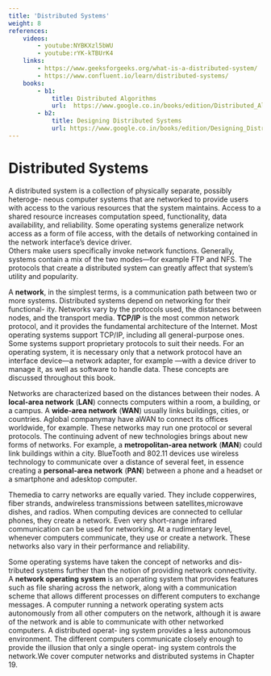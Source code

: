 ```yaml
---
title: 'Distributed Systems'
weight: 8
references:
    videos:
        - youtube:NYBKXzl5bWU
        - youtube:rYK-kTBUrK4
    links:
        - https://www.geeksforgeeks.org/what-is-a-distributed-system/
        - https://www.confluent.io/learn/distributed-systems/
    books:
        - b1:
            title: Distributed Algorithms 
            url:  https://www.google.co.in/books/edition/Distributed_Algorithms/QqNWAgAAQBAJ?hl=en&gbpv=0
        - b2:
            title: Designing Distributed Systems
            url: https://www.google.co.in/books/edition/Designing_Distributed_Systems/5hJNDwAAQBAJ?hl=en&gbpv=0
---
```


# Distributed Systems

A distributed system is a collection of physically separate, possibly heteroge- neous computer systems that are networked to provide users with access to the various resources that the system maintains. Access to a shared resource increases computation speed, functionality, data availability, and reliability. Some operating systems generalize network access as a form of file access, with the details of networking contained in the network interface’s device driver.  
Others make users specifically invoke network functions. Generally, systems contain a mix of the two modes—for example FTP and NFS. The protocols that create a distributed system can greatly affect that system’s utility and popularity.

A **network**, in the simplest terms, is a communication path between two or more systems. Distributed systems depend on networking for their functional- ity. Networks vary by the protocols used, the distances between nodes, and the transport media. **TCP/IP** is the most common network protocol, and it provides the fundamental architecture of the Internet. Most operating systems support TCP/IP, including all general-purpose ones. Some systems support proprietary protocols to suit their needs. For an operating system, it is necessary only that a network protocol have an interface device—a network adapter, for example —with a device driver to manage it, as well as software to handle data. These concepts are discussed throughout this book.

Networks are characterized based on the distances between their nodes. A **local-area network** (**LAN**) connects computers within a room, a building, or a campus. A **wide-area network** (**WAN**) usually links buildings, cities, or countries. Aglobal companymay have aWAN to connect its offices worldwide, for example. These networks may run one protocol or several protocols. The continuing advent of new technologies brings about new forms of networks. For example, a **metropolitan-area network** (**MAN**) could link buildings within a city. BlueTooth and 802.11 devices use wireless technology to communicate over a distance of several feet, in essence creating a **personal-area network** (**PAN**) between a phone and a headset or a smartphone and adesktop computer.

Themedia to carry networks are equally varied. They include copperwires, fiber strands, andwireless transmissions between satellites,microwave dishes, and radios. When computing devices are connected to cellular phones, they create a network. Even very short-range infrared communication can be used for networking. At a rudimentary level, whenever computers communicate, they use or create a network. These networks also vary in their performance and reliability.

Some operating systems have taken the concept of networks and dis- tributed systems further than the notion of providing network connectivity. A **network operating system** is an operating system that provides features such as file sharing across the network, along with a communication scheme that allows different processes on different computers to exchange messages. A computer running a network operating system acts autonomously from all other computers on the network, although it is aware of the network and is able to communicate with other networked computers. A distributed operat- ing system provides a less autonomous environment. The different computers communicate closely enough to provide the illusion that only a single operat- ing system controls the network.We cover computer networks and distributed systems in Chapter 19.